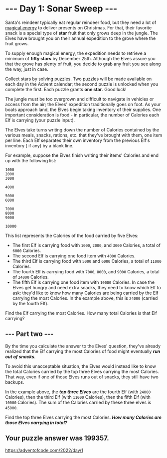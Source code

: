 # --- Day 1: Sonar Sweep ---

Santa's reindeer typically eat regular reindeer food, but they need a lot
of [magical energy](https://adventofcode.com/2018/day/25) to deliver presents on
Christmas. For that, their favorite snack is a special type of **star** fruit that only grows deep in the jungle. The
Elves
have brought you on their annual expedition to the grove where the fruit grows.

To supply enough magical energy, the expedition needs to retrieve a minimum of **fifty stars** by December 25th.
Although
the Elves assure you that the grove has plenty of fruit, you decide to grab any fruit you see along the way, just in
case.

Collect stars by solving puzzles. Two puzzles will be made available on each day in the Advent calendar; the second
puzzle is unlocked when you complete the first. Each puzzle grants **one star**. Good luck!

The jungle must be too overgrown and difficult to navigate in vehicles or access from the air; the Elves' expedition
traditionally goes on foot. As your boats approach land, the Elves begin taking inventory of their supplies. One
important consideration is food - in particular, the number of Calories each Elf is carrying (your puzzle input).

The Elves take turns writing down the number of Calories contained by the various meals, snacks, rations, etc. that
they've brought with them, one item per line. Each Elf separates their own inventory from the previous Elf's inventory (
if any) by a blank line.

For example, suppose the Elves finish writing their items' Calories and end up with the following list:

```
1000
2000
3000

4000

5000
6000

7000
8000
9000

10000
```

This list represents the Calories of the food carried by five Elves:

- The first Elf is carrying food with `1000`, `2000`, and `3000` Calories, a total of `6000` Calories.
- The second Elf is carrying one food item with `4000` Calories.
- The third Elf is carrying food with `5000` and `6000` Calories, a total of `11000` Calories.
- The fourth Elf is carrying food with `7000`, `8000`, and `9000` Calories, a total of `24000` Calories.
- The fifth Elf is carrying one food item with `10000` Calories.
  In case the Elves get hungry and need extra snacks, they need to know which Elf to ask: they'd like to know how many
  Calories are being carried by the Elf carrying the most Calories. In the example above, this is `24000` (carried by
  the
  fourth Elf).

Find the Elf carrying the most Calories. How many total Calories is that Elf carrying?

## --- Part two ---

By the time you calculate the answer to the Elves' question, they've already realized that the Elf carrying the most
Calories of food might eventually **_run out of snacks_**.

To avoid this unacceptable situation, the Elves would instead like to know the total Calories carried by the top three
Elves carrying the most Calories. That way, even if one of those Elves runs out of snacks, they still have two backups.

In the example above, the **_top three Elves_** are the fourth Elf (with `24000` Calories), then the third Elf (with
`11000`
Calories), then the fifth Elf (with `10000` Calories). The sum of the Calories carried by these three elves is `45000`.

Find the top three Elves carrying the most Calories. **_How many Calories are those Elves carrying in total?_**

## Your puzzle answer was 199357.

https://adventofcode.com/2022/day/1
